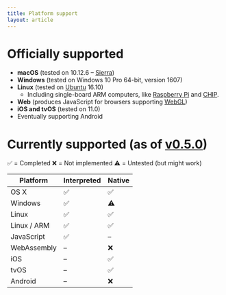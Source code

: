 ```yaml
---
title: Platform support
layout: article
---
```


# Officially supported

- **macOS** (tested on 10.12.6 – [Sierra](http://www.apple.com/macos))
- **Windows** (tested on Windows 10 Pro 64-bit, version 1607)
- **Linux** (tested on [Ubuntu](http://www.ubuntu.com/desktop) 16.10)
  - Including single-board ARM computers, like [Raspberry Pi](https://www.raspberrypi.org) and [CHIP](https://getchip.com).
- **Web** (produces JavaScript for browsers supporting [WebGL](http://caniuse.com/#feat=webgl))
- **iOS and tvOS** (tested on 11.0)
- Eventually supporting Android

# Currently supported (as of [v0.5.0](https://github.com/ruby2d/ruby2d/releases))

✅ = Completed
❌ = Not implemented
⚠️ = Untested (but might work)

Platform     | Interpreted | Native
-------------|-------------|-------
OS X         | ✅          | ✅
Windows      | ✅          | ⚠️
Linux        | ✅          | ✅
Linux / ARM  | ✅          | ✅
JavaScript   | ✅          | –
WebAssembly  | –           | ❌
iOS          | –           | ✅
tvOS         | –           | ✅
Android      | –           | ❌
